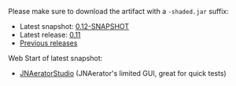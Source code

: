 

Please make sure to download the artifact with a `-shaded.jar` suffix:
  * Latest snapshot: [0.12-SNAPSHOT](https://oss.sonatype.org/content/groups/public/com/nativelibs4java/jnaerator/0.12-SNAPSHOT/)
  * Latest release: [0.11](http://search.maven.org/#artifactdetails%7Ccom.nativelibs4java%7Cjnaerator%7C0.11%7Cjar)
  * [Previous releases](https://code.google.com/p/jnaerator/downloads/list)

Web Start of latest snapshot:
  * [JNAeratorStudio](http://nativelibs4java.sourceforge.net/webstart/jnaerator/JNAeratorStudio.jnlp) (JNAerator's limited GUI, great for quick tests)
